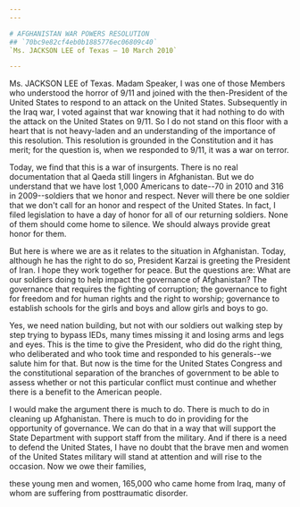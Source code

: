 ```yaml
---
---

# AFGHANISTAN WAR POWERS RESOLUTION
## `70bc9e82cf4eb0b1885776ec06809c40`
`Ms. JACKSON LEE of Texas — 10 March 2010`

---
```



Ms. JACKSON LEE of Texas. Madam Speaker, I was one of those Members 
who understood the horror of 9/11 and joined with the then-President of 
the United States to respond to an attack on the United States. 
Subsequently in the Iraq war, I voted against that war knowing that it 
had nothing to do with the attack on the United States on 9/11. So I do 
not stand on this floor with a heart that is not heavy-laden and an 
understanding of the importance of this resolution. This resolution is 
grounded in the Constitution and it has merit; for the question is, 
when we responded to 9/11, it was a war on terror.

Today, we find that this is a war of insurgents. There is no real 
documentation that al Qaeda still lingers in Afghanistan. But we do 
understand that we have lost 1,000 Americans to date--70 in 2010 and 
316 in 2009--soldiers that we honor and respect. Never will there be 
one soldier that we don't call for an honor and respect of the United 
States. In fact, I filed legislation to have a day of honor for all of 
our returning soldiers. None of them should come home to silence. We 
should always provide great honor for them.

But here is where we are as it relates to the situation in 
Afghanistan. Today, although he has the right to do so, President 
Karzai is greeting the President of Iran. I hope they work together for 
peace. But the questions are: What are our soldiers doing to help 
impact the governance of Afghanistan? The governance that requires the 
fighting of corruption; the governance to fight for freedom and for 
human rights and the right to worship; governance to establish schools 
for the girls and boys and allow girls and boys to go.

Yes, we need nation building, but not with our soldiers out walking 
step by step trying to bypass IEDs, many times missing it and losing 
arms and legs and eyes. This is the time to give the President, who did 
do the right thing, who deliberated and who took time and responded to 
his generals--we salute him for that. But now is the time for the 
United States Congress and the constitutional separation of the 
branches of government to be able to assess whether or not this 
particular conflict must continue and whether there is a benefit to the 
American people.

I would make the argument there is much to do. There is much to do in 
cleaning up Afghanistan. There is much to do in providing for the 
opportunity of governance. We can do that in a way that will support 
the State Department with support staff from the military. And if there 
is a need to defend the United States, I have no doubt that the brave 
men and women of the United States military will stand at attention and 
will rise to the occasion. Now we owe their families,


these young men and women, 165,000 who came home from Iraq, many of 
whom are suffering from posttraumatic disorder.